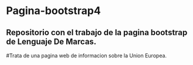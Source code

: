 # Pagina-bootstrap4
## Repositorio con el trabajo de la pagina bootstrap de Lenguaje De Marcas.
#Trata de una pagina web de informacion sobre la Union Europea.
